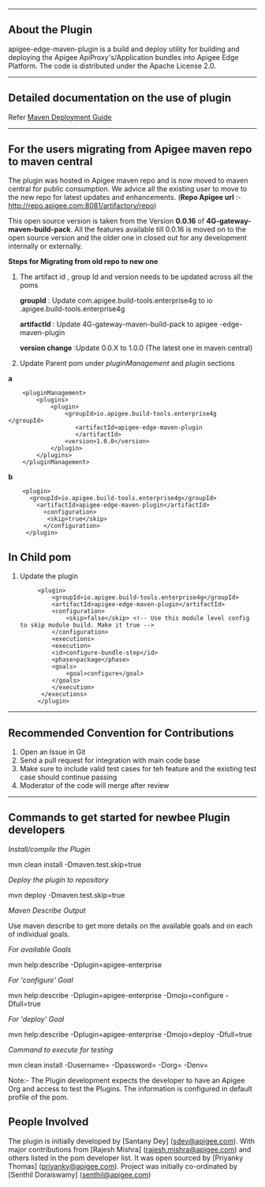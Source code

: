 ----------------
About the Plugin
----------------

apigee-edge-maven-plugin is a build and deploy utility for building and deploying the Apigee ApiProxy's/Application bundles into Apigee Edge Platform. 
The code is distributed under the Apache License 2.0.


-------------------------------------------
Detailed documentation on the use of plugin
-------------------------------------------

Refer [Maven Deployment Guide](https://github.com/apigee/apigee-deploy-maven-plugin/blob/master/BuildingAndDeployingAPIBundles.docx)


----------------------------------------------------------------
For the users migrating from  Apigee maven repo to maven central
----------------------------------------------------------------

The plugin was hosted in Apigee maven repo and is now moved to maven central for public consumption. We advice all the existing user to move to the new repo for latest updates and enhancements.
(**Repo  Apigee url** :- http://repo.apigee.com:8081/artifactory/repo)

This open source version is taken from the Version **0.0.16** of **4G-gateway-maven-build-pack**.
All the features available till 0.0.16 is moved on to the open source version and the older one in closed out for any development internally or externally.

**Steps for Migrating from old repo to new one**

1. The artifact id , group  Id and version needs to be updated across all the poms

   **groupId** : Update com.apigee.build-tools.enterprise4g  to io                   .apigee.build-tools.enterprise4g

   **artifactId** : Update 4G-gateway-maven-build-pack  to apigee                       -edge-maven-plugin

   **version  change** :Update 0.0.X to 1.0.0  (The latest one in                           maven central)

2.  Update Parent pom under *pluginManagement* and *plugin* sections

**a**

        <pluginManagement>
			<plugins>
				<plugin>
					<groupId>io.apigee.build-tools.enterprise4g                          </groupId>
					   <artifactId>apigee-edge-maven-plugin
					   </artifactId>
					<version>1.0.0</version>
				</plugin>
			</plugins>
		</pluginManagement>

 **b**

		<plugin>
          <groupId>io.apigee.build-tools.enterprise4g</groupId>
        	<artifactId>apigee-edge-maven-plugin</artifactId>
        	  <configuration>
        	   <skip>true</skip>
        	  </configuration>
         </plugin>


In Child pom
------------

1. Update the  plugin

			<plugin>
				<groupId>io.apigee.build-tools.enterprise4g</groupId>
				<artifactId>apigee-edge-maven-plugin</artifactId>
				<configuration>
					<skip>false</skip> <!-- Use this module level config to skip module build. Make it true -->
				</configuration>
				<executions>
			    <execution>
		        <id>configure-bundle-step</id>
		        <phase>package</phase>
		        <goals>
		       		<goal>configure</goal>
		        </goals>
			    </execution>
		     </executions>
			</plugin>





------------------------------------------
Recommended Convention for Contributions
------------------------------------------

1. Open an Issue in Git
2. Send a pull request for integration with main code base
3. Make sure to include valid test cases for teh feature and the existing test case should continue passing
4. Moderator of the code will merge after review

------------------------------------
Commands to get started for newbee Plugin developers
-------------------------------------

*Install/compile the Plugin*    

mvn clean install -Dmaven.test.skip=true

*Deploy the plugin to repository* 

mvn deploy -Dmaven.test.skip=true

*Maven Describe Output* 

Use maven describe to get more details on the available goals and on each of individual goals.

*For available Goals*

mvn help:describe -Dplugin=apigee-enterprise

*For 'configure' Goal* 

mvn help:describe -Dplugin=apigee-enterprise -Dmojo=configure -Dfull=true

*For 'deploy' Goal* 

mvn help:describe -Dplugin=apigee-enterprise -Dmojo=deploy -Dfull=true

*Command to execute for testing*

mvn clean install -Dusername=<username> -Dpassword=<password> -Dorg=<org> -Denv=<env>

Note:- The Plugin development expects the developer to have an Apigee Org and access to test the Plugins.
The information is configured in default profile of the pom.


People Involved
------------------------

The plugin is initially developed  by [Santany Dey] (sdey@apigee.com). With major contributions from [Rajesh Mishra] (rajesh.mishra@apigee.com) and others listed in the pom developer list.
It was open sourced by [Priyanky Thomas] (priyanky@apigee.com).
Project was initially co-ordinated by [Senthil Doraiswamy] (senthil@apigee.com)


